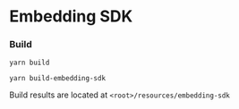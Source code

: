 # Embedding SDK

### Build
`yarn build`

`yarn build-embedding-sdk`

Build results are located at `<root>/resources/embedding-sdk`
